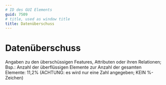 ```yaml
---
# ID des GUI Elements
guid: 7509
# title, used as window title
title: Datenüberschuss
---
```


# Datenüberschuss

Angaben zu den überschüssigen Features, Attributen oder ihren Relationen; Bsp.: Anzahl der überflüssigen Elemente zur Anzahl der gesamten Elemente: 11,2% (ACHTUNG: es wird nur eine Zahl angegeben; KEIN %-Zeichen)

